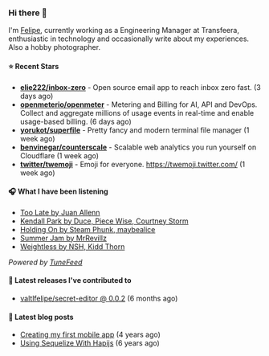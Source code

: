 ### Hi there 👋

I'm [Felipe](https://felipevm.com), currently working as a Engineering Manager at Transfeera, enthusiastic in technology and occasionally write about my experiences. Also a hobby photographer.

#### ⭐ Recent Stars
- **[elie222/inbox-zero](https://github.com/elie222/inbox-zero)** - Open source email app to reach inbox zero fast. (3 days ago)
- **[openmeterio/openmeter](https://github.com/openmeterio/openmeter)** - Metering and Billing for AI, API and DevOps. Collect and aggregate millions of usage events in real-time and enable usage-based billing. (6 days ago)
- **[yorukot/superfile](https://github.com/yorukot/superfile)** - Pretty fancy and modern terminal file manager (1 week ago)
- **[benvinegar/counterscale](https://github.com/benvinegar/counterscale)** - Scalable web analytics you run yourself on Cloudflare (1 week ago)
- **[twitter/twemoji](https://github.com/twitter/twemoji)** - Emoji for everyone. https://twemoji.twitter.com/ (1 week ago)

#### 🎧 What I have been listening
- [Too Late by Juan Allenn](https://open.spotify.com/track/1IAfki5FvnqYHDGVd0V39C)
- [Kendall Park by Duce, Piece Wise, Courtney Storm](https://open.spotify.com/track/2SXi0cldambE2930H18LoL)
- [Holding On by Steam Phunk, maybealice](https://open.spotify.com/track/5sWEv6IqfiieSumtT3x9sa)
- [Summer Jam by MrRevillz](https://open.spotify.com/track/3jJPgRFMBVzt7Ny5AB4U0C)
- [Weightless by NSH, Kidd Thorn](https://open.spotify.com/track/1MHc8EaFqSSgWb3WrqN2iq)

_Powered by [TuneFeed](https://tunefeed.app?ref=valtlfelipe-gh-profile)_ 

#### 🚀 Latest releases I've contributed to


- [valtlfelipe/secret-editor @ 0.0.2](https://github.com/valtlfelipe/secret-editor/releases/tag/0.0.2) (6 months ago)

#### 📄 Latest blog posts
- [Creating my first mobile app](https://felipevm.com/posts/creating-my-first-mobile-app/) (4 years ago)
- [Using Sequelize With Hapijs](https://felipevm.com/posts/using-sequelize-with-hapijs/) (6 years ago)
